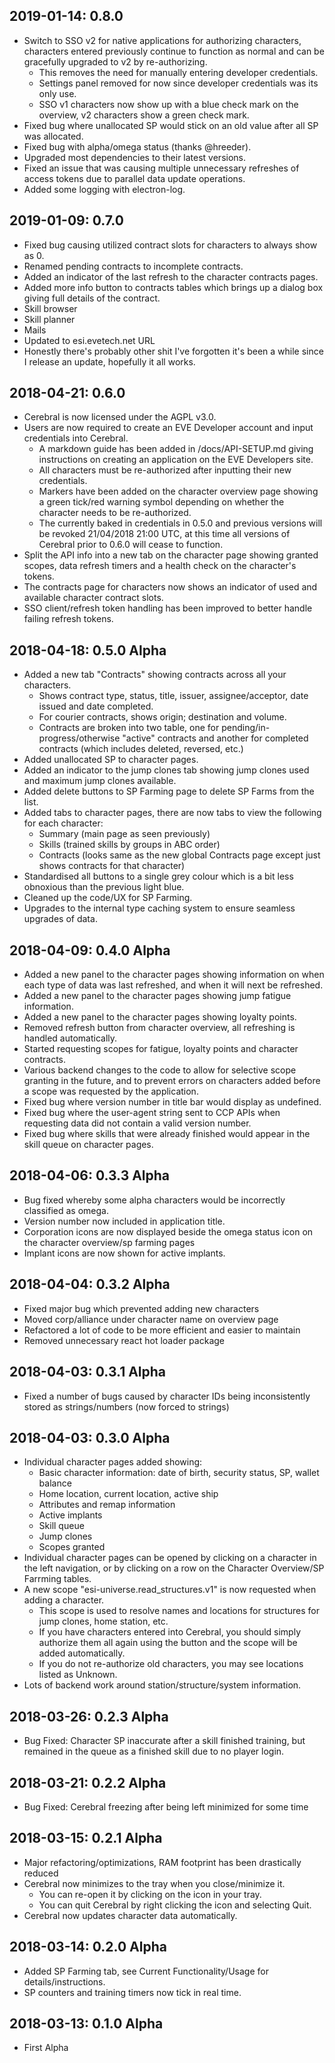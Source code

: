 2019-01-14: 0.8.0
-------------------------
* Switch to SSO v2 for native applications for authorizing characters, characters entered previously continue to function as normal and can be gracefully upgraded to v2 by re-authorizing.
    * This removes the need for manually entering developer credentials.
    * Settings panel removed for now since developer credentials was its only use.
    * SSO v1 characters now show up with a blue check mark on the overview, v2 characters show a green check mark.
* Fixed bug where unallocated SP would stick on an old value after all SP was allocated.
* Fixed bug with alpha/omega status (thanks @hreeder).
* Upgraded most dependencies to their latest versions.
* Fixed an issue that was causing multiple unnecessary refreshes of access tokens due to parallel data update operations.
* Added some logging with electron-log.

2019-01-09: 0.7.0
-------------------------
* Fixed bug causing utilized contract slots for characters to always show as 0.
* Renamed pending contracts to incomplete contracts.
* Added an indicator of the last refresh to the character contracts pages.
* Added more info button to contracts tables which brings up a dialog box giving full details of the contract.
* Skill browser
* Skill planner
* Mails
* Updated to esi.evetech.net URL
* Honestly there's probably other shit I've forgotten it's been a while since I release an update, hopefully it all works.

2018-04-21: 0.6.0
-------------------------
* Cerebral is now licensed under the AGPL v3.0.
* Users are now required to create an EVE Developer account and input credentials into Cerebral.
    * A markdown guide has been added in /docs/API-SETUP.md giving instructions on creating an application on the EVE Developers site.
    * All characters must be re-authorized after inputting their new credentials.
    * Markers have been added on the character overview page showing a green tick/red warning symbol depending on whether the character needs to be re-authorized.
    * The currently baked in credentials in 0.5.0 and previous versions will be revoked 21/04/2018 21:00 UTC, at this time all versions of Cerebral prior to 0.6.0 will cease to function.
* Split the API info into a new tab on the character page showing granted scopes, data refresh timers and a health check on the character's tokens.
* The contracts page for characters now shows an indicator of used and available character contract slots.
* SSO client/refresh token handling has been improved to better handle failing refresh tokens.

2018-04-18: 0.5.0 Alpha
-------------------------
* Added a new tab "Contracts" showing contracts across all your characters.
    * Shows contract type, status, title, issuer, assignee/acceptor, date issued and date completed.
    * For courier contracts, shows origin; destination and volume.
    * Contracts are broken into two table, one for pending/in-progress/otherwise "active" contracts and another for completed contracts (which includes deleted, reversed, etc.)
* Added unallocated SP to character pages.
* Added an indicator to the jump clones tab showing jump clones used and maximum jump clones available.
* Added delete buttons to SP Farming page to delete SP Farms from the list.
* Added tabs to character pages, there are now tabs to view the following for each character:
    * Summary (main page as seen previously)
    * Skills (trained skills by groups in ABC order)
    * Contracts (looks same as the new global Contracts page except just shows contracts for that character)
* Standardised all buttons to a single grey colour which is a bit less obnoxious than the previous light blue.
* Cleaned up the code/UX for SP Farming.
* Upgrades to the internal type caching system to ensure seamless upgrades of data.

2018-04-09: 0.4.0 Alpha
-------------------------
* Added a new panel to the character pages showing information on when each type of data was last refreshed, and when it will next be refreshed.
* Added a new panel to the character pages showing jump fatigue information.
* Added a new panel to the character pages showing loyalty points.
* Removed refresh button from character overview, all refreshing is handled automatically.
* Started requesting scopes for fatigue, loyalty points and character contracts.
* Various backend changes to the code to allow for selective scope granting in the future, and to prevent errors on characters added before a scope was requested by the application.
* Fixed bug where version number in title bar would display as undefined.
* Fixed bug where the user-agent string sent to CCP APIs when requesting data did not contain a valid version number.
* Fixed bug where skills that were already finished would appear in the skill queue on character pages.

2018-04-06: 0.3.3 Alpha
-------------------------
* Bug fixed whereby some alpha characters would be incorrectly classified as omega.
* Version number now included in application title.
* Corporation icons are now displayed beside the omega status icon on the character overview/sp farming pages
* Implant icons are now shown for active implants.

2018-04-04: 0.3.2 Alpha
-------------------------
* Fixed major bug which prevented adding new characters
* Moved corp/alliance under character name on overview page
* Refactored a lot of code to be more efficient and easier to maintain
* Removed unnecessary react hot loader package

2018-04-03: 0.3.1 Alpha
-------------------------
* Fixed a number of bugs caused by character IDs being inconsistently stored as strings/numbers (now forced to strings)

2018-04-03: 0.3.0 Alpha
-------------------------
* Individual character pages added showing:
    * Basic character information: date of birth, security status, SP, wallet balance
    * Home location, current location, active ship
    * Attributes and remap information
    * Active implants
    * Skill queue
    * Jump clones
    * Scopes granted
* Individual character pages can be opened by clicking on a character in the left navigation, or by clicking on a row on the Character Overview/SP Farrming tables.
* A new scope "esi-universe.read_structures.v1" is now requested when adding a character.
    * This scope is used to resolve names and locations for structures for jump clones, home station, etc.
    * If you have characters entered into Cerebral, you should simply authorize them all again using the button and the scope will be added automatically.
    * If you do not re-authorize old characters, you may see locations listed as Unknown.
* Lots of backend work around station/structure/system information.

2018-03-26: 0.2.3 Alpha
-------------------------
* Bug Fixed: Character SP inaccurate after a skill finished training, but remained in the queue as a finished skill due to no player login.

2018-03-21: 0.2.2 Alpha
-------------------------
* Bug Fixed: Cerebral freezing after being left minimized for some time

2018-03-15: 0.2.1 Alpha
-------------------------
* Major refactoring/optimizations, RAM footprint has been drastically reduced
* Cerebral now minimizes to the tray when you close/minimize it.
    * You can re-open it by clicking on the icon in your tray.
    * You can quit Cerebral by right clicking the icon and selecting Quit.
* Cerebral now updates character data automatically.

2018-03-14: 0.2.0 Alpha
-------------------------
* Added SP Farming tab, see Current Functionality/Usage for details/instructions.
* SP counters and training timers now tick in real time.

2018-03-13: 0.1.0 Alpha
-------------------------
* First Alpha